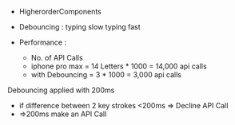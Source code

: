 - HigherorderComponents

- Debouncing :
        typing slow 
        typing fast

- Performance :
    - No. of API Calls
    - iphone pro max = 14 Letters * 1000 = 14,000 api calls
    - with Debouncing = 3 * 1000 = 3,000 api calls

Debouncing applied with 200ms
 - if difference between 2 key strokes <200ms => Decline API Call
 - =>200ms make an API Call 
